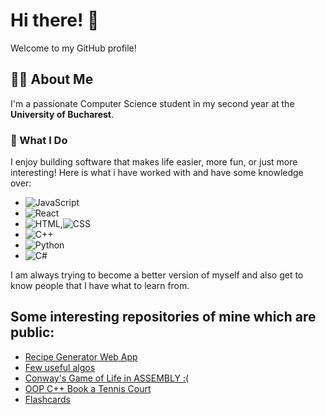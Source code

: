 # Hi there! 👋

Welcome to my GitHub profile!
## 👨‍💻 About Me
I'm a passionate Computer Science student in my second year at the **University of Bucharest**. 
### 🔭 What I Do
I enjoy building software that makes life easier, more fun, or just more interesting! 
Here is what i have worked with and have some knowledge over:
  - ![JavaScript](https://img.shields.io/badge/-JavaScript-F7DF1E?logo=javascript&logoColor=black)
  - ![React](https://img.shields.io/badge/-React-61DAFB?logo=react&logoColor=black)
  - ![HTML](https://img.shields.io/badge/-HTML5-E34F26?logo=html5&logoColor=white),![CSS](https://img.shields.io/badge/-CSS3-1572B6?logo=css3&logoColor=white)
  - ![C++](https://img.shields.io/badge/-C++-00599C?logo=cplusplus&logoColor=white)
  - ![Python](https://img.shields.io/badge/-Python-3776AB?logo=python&logoColor=white)
  - ![C#](https://img.shields.io/badge/-C%23-239120?logo=csharp&logoColor=white)

I am always trying to become a better version of myself and also get to know people that I have what to learn from.

## Some interesting repositories of mine which are public:
 - [Recipe Generator Web App](https://github.com/aparaschiveiadrian/FridgeQuestApp)
 - [Few useful algos](https://github.com/Adidinamite/few-useful-algos.git)
 - [Conway's Game of Life in ASSEMBLY :(](https://github.com/Adidinamite/FMI-work/tree/main/year1/semester1/Assembly/Conway's%20Game%20of%20Life)
 - [OOP C++ Book a Tennis Court](https://github.com/Adidinamite/OOP-book-tennis)
 - [Flashcards]()
